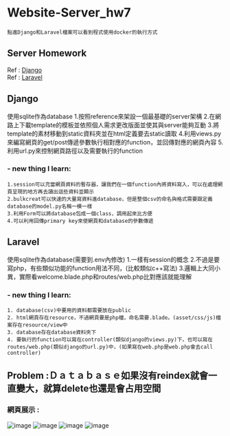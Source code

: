 # Website-Server_hw7
    點進Django和Laravel檔案可以看到程式使用docker的執行方式
## Server Homework 
Ref : [Django](https://hackmd.io/@WyIQ2yXVTdW7DY29QgqM8g/BJs2nohcu "link")  
Ref : [Laravel](https://hackmd.io/@alvinhuang/Bk1nN9uFO "link")

## Django
使用sqlite作為database
1.按照reference來架設一個最基礎的server架構
2.在網路上下載template的模板並依照個人需求更改版面並使其與server能夠互動
3.將template的素材移動到static資料夾並在html定義要去static讀取
4.利用views.py來編寫網頁的get/post傳遞參數執行相對應的function，並回傳對應的網頁內容
5.利用url.py來控制網頁路徑以及需要執行的function
    
### - new thing I learn:
    1.session可以充當網頁資料的暫存器，讓我們在一個function內將資料寫入，可以在處理網頁呈現的地方再去讀出這些資料並顯示
    2.bulkcreat可以快速的大量寫資料進database，但是整個csv的命名與格式需要跟定義database的model.py名稱一模一樣
    3.利用Form可以將database包成一個class，調用起來比方便
    4.可以利用回傳primary key來使網頁和database的參數傳遞
    
## Laravel
使用sqlite作為database(需要到.env內修改)
1.一樣有session的概念
2.不過是要寫php，有些類似功能的function用法不同，(比較類似c++寫法)
3.邏輯上大同小異，實際看welcome.blade.php和routes/web.php比對應該就能理解
    
### - new thing I learn:
    1. database(csv)中要用的資料都需要放在public
    2. html網頁存在resource，不過網頁要是php檔，命名需要.blade。(asset/css/js)檔案存在resource/view中
    3. database存在database資料夾下
    4. 要執行的function可以寫在controller(類似django的views.py)下，也可以寫在routes/web.php(類似django的url.py)中，(如果寫在web.php是web.php會去call controller)
    
## Problem :Ｄａｔａｂａｓｅ如果沒有reindex就會一直變大，就算delete也還是會占用空間
### 網頁展示 :
![image](https://github.com/oilover8728/Website-Server_hw7/blob/master/screenshot/home_insert.PNG)
![image](https://github.com/oilover8728/Website-Server_hw7/blob/master/screenshot/home_delete.PNG)
![image](https://github.com/oilover8728/Website-Server_hw7/blob/master/screenshot/database.PNG)
![image](https://github.com/oilover8728/Website-Server_hw7/blob/master/screenshot/database_search.PNG)
    
    
